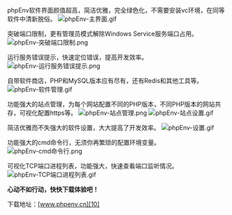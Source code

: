 phpEnv软件界面颜值超高，简洁优雅，完全绿色化，不需要安装vc环境，在同等软件中清新脱俗。
![phpEnv-主界面.gif][1]

突破端口限制，更有管理员模式解除Windows Service服务端口占用。
![phpEnv-突破端口限制.png][2]

运行服务错误提示，快速定位错误，提高开发效率。
![phpEnv-运行服务错误提示.png][3]

自带软件商店，PHP和MySQL版本应有尽有，还有Redis和其他工具等。
![phpEnv-软件管理.gif][4]

功能强大的站点管理，为每个网站配置不同的PHP版本，不同PHP版本的网站共存，可视化配置https等。
![phpEnv-站点管理.png][5]
![phpEnv-站点设置.gif][6]

简洁优雅而不失强大的软件设置，大大提高了开发效率。
![phpEnv-设置.gif][7]

功能强大的cmd命令行，无须你再繁琐的配置环境变量。
![phpEnv-cmd命令行.png][8]

可视化TCP端口进程列表，功能强大，快速查看端口监听情况。
![phpEnv-TCP端口进程列表.gif][9]

**心动不如行动，快快下载体验吧！**

下载地址：[www.phpenv.cn][10]


  [1]: https://www.phpenv.cn/usr/uploads/2019/03/3348190331.gif
  [2]: https://www.phpenv.cn/usr/uploads/2019/03/777132643.png
  [3]: https://www.phpenv.cn/usr/uploads/2019/03/2915528119.png
  [4]: https://www.phpenv.cn/usr/uploads/2019/04/2842399556.gif
  [5]: https://www.phpenv.cn/usr/uploads/2019/03/1018919840.png
  [6]: https://www.phpenv.cn/usr/uploads/2019/03/3492564279.gif
  [7]: https://www.phpenv.cn/usr/uploads/2019/03/1657661505.gif
  [8]: https://www.phpenv.cn/usr/uploads/2019/03/3190814910.png
  [9]: https://www.phpenv.cn/usr/uploads/2019/03/462173750.gif
  [10]: http://www.phpenv.cn
